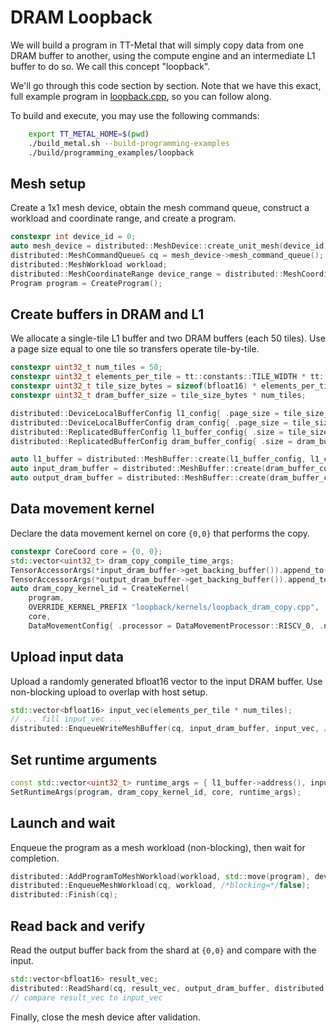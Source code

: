 # DRAM Loopback

We will build a program in TT-Metal that will simply copy data from one
DRAM buffer to another, using the compute engine and an intermediate L1
buffer to do so. We call this concept \"loopback\".

We\'ll go through this code section by section. Note that we have this exact, full example program in [loopback.cpp](../../../tt_metal/programming_examples/loopback/loopback.cpp), so you can follow along.

To build and execute, you may use the following commands:
```bash
    export TT_METAL_HOME=$(pwd)
    ./build_metal.sh --build-programming-examples
    ./build/programming_examples/loopback
```

## Mesh setup

Create a 1x1 mesh device, obtain the mesh command queue, construct a workload and coordinate range, and create a program.

```cpp
constexpr int device_id = 0;
auto mesh_device = distributed::MeshDevice::create_unit_mesh(device_id);
distributed::MeshCommandQueue& cq = mesh_device->mesh_command_queue();
distributed::MeshWorkload workload;
distributed::MeshCoordinateRange device_range = distributed::MeshCoordinateRange(mesh_device->shape());
Program program = CreateProgram();
```

## Create buffers in DRAM and L1

We allocate a single-tile L1 buffer and two DRAM buffers (each 50 tiles). Use a page size equal to one tile so transfers operate tile-by-tile.

```cpp
constexpr uint32_t num_tiles = 50;
constexpr uint32_t elements_per_tile = tt::constants::TILE_WIDTH * tt::constants::TILE_HEIGHT;
constexpr uint32_t tile_size_bytes = sizeof(bfloat16) * elements_per_tile;
constexpr uint32_t dram_buffer_size = tile_size_bytes * num_tiles;

distributed::DeviceLocalBufferConfig l1_config{ .page_size = tile_size_bytes, .buffer_type = BufferType::L1 };
distributed::DeviceLocalBufferConfig dram_config{ .page_size = tile_size_bytes, .buffer_type = BufferType::DRAM };
distributed::ReplicatedBufferConfig l1_buffer_config{ .size = tile_size_bytes };
distributed::ReplicatedBufferConfig dram_buffer_config{ .size = dram_buffer_size };

auto l1_buffer = distributed::MeshBuffer::create(l1_buffer_config, l1_config, mesh_device.get());
auto input_dram_buffer = distributed::MeshBuffer::create(dram_buffer_config, dram_config, mesh_device.get());
auto output_dram_buffer = distributed::MeshBuffer::create(dram_buffer_config, dram_config, mesh_device.get());
```

## Data movement kernel

Declare the data movement kernel on core `{0,0}` that performs the copy.

```cpp
constexpr CoreCoord core = {0, 0};
std::vector<uint32_t> dram_copy_compile_time_args;
TensorAccessorArgs(*input_dram_buffer->get_backing_buffer()).append_to(dram_copy_compile_time_args);
TensorAccessorArgs(*output_dram_buffer->get_backing_buffer()).append_to(dram_copy_compile_time_args);
auto dram_copy_kernel_id = CreateKernel(
    program,
    OVERRIDE_KERNEL_PREFIX "loopback/kernels/loopback_dram_copy.cpp",
    core,
    DataMovementConfig{ .processor = DataMovementProcessor::RISCV_0, .noc = NOC::RISCV_0_default, .compile_args = dram_copy_compile_time_args });
```

## Upload input data

Upload a randomly generated bfloat16 vector to the input DRAM buffer. Use non-blocking upload to overlap with host setup.

```cpp
std::vector<bfloat16> input_vec(elements_per_tile * num_tiles);
// ... fill input_vec ...
distributed::EnqueueWriteMeshBuffer(cq, input_dram_buffer, input_vec, /*blocking=*/false);
```

## Set runtime arguments

```cpp
const std::vector<uint32_t> runtime_args = { l1_buffer->address(), input_dram_buffer->address(), output_dram_buffer->address(), num_tiles };
SetRuntimeArgs(program, dram_copy_kernel_id, core, runtime_args);
```

## Launch and wait

Enqueue the program as a mesh workload (non-blocking), then wait for completion.

```cpp
distributed::AddProgramToMeshWorkload(workload, std::move(program), device_range);
distributed::EnqueueMeshWorkload(cq, workload, /*blocking=*/false);
distributed::Finish(cq);
```

## Read back and verify

Read the output buffer back from the shard at `{0,0}` and compare with the input.

```cpp
std::vector<bfloat16> result_vec;
distributed::ReadShard(cq, result_vec, output_dram_buffer, distributed::MeshCoordinate(0, 0), /*blocking*/ true);
// compare result_vec to input_vec
```

Finally, close the mesh device after validation.
